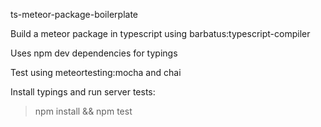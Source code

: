 ts-meteor-package-boilerplate

Build a meteor package in typescript using barbatus:typescript-compiler

Uses npm dev dependencies for typings

Test using meteortesting:mocha and chai

Install typings and run server tests:

> npm install && npm test
